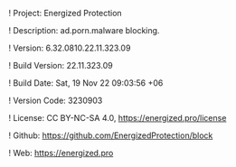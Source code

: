 ! Project: Energized Protection

! Description: ad.porn.malware blocking.

! Version: 6.32.0810.22.11.323.09

! Build Version: 22.11.323.09

! Build Date: Sat, 19 Nov 22 09:03:56 +06

! Version Code: 3230903

! License: CC BY-NC-SA 4.0, https://energized.pro/license

! Github: https://github.com/EnergizedProtection/block

! Web: https://energized.pro
